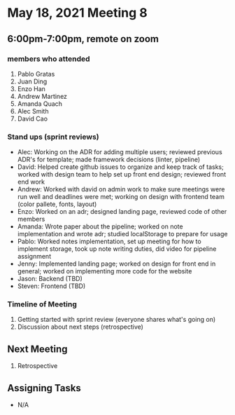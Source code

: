 # May 18, 2021 Meeting 8

## 6:00pm-7:00pm, remote on zoom

### members who attended
1. Pablo Gratas
2. Juan Ding
3. Enzo Han
4. Andrew Martinez
5. Amanda Quach
6. Alec Smith
7. David Cao

### Stand ups (sprint reviews)
- Alec: Working on the ADR for adding multiple users; reviewed previous ADR's for template; made framework decisions (linter, pipeline)
- David: Helped create github issues to organize and keep track of tasks; worked with design team to help set up front end design; reviewed front end work
- Andrew: Worked with david on admin work to make sure meetings were run well and deadlines were met; working on design with frontend team (color pallete, fonts, layout)
- Enzo: Worked on an adr; designed landing page, reviewed code of other members
- Amanda: Wrote paper about the pipeline; worked on note implementation and wrote adr; studied localStorage to prepare for usage
- Pablo: Worked notes implementation, set up meeting for how to implement storage, took up note writing duties, did video for pipeline assignment
- Jenny: Implemented landing page; worked on design for front end in general; worked on implementing more code for the website
- Jason: Backend (TBD)
- Steven: Frontend (TBD)

### Timeline of Meeting
1. Getting started with sprint review (everyone shares what's going on)
2. Discussion about next steps (retrospective)

## Next Meeting
1. Retrospective

## Assigning Tasks
- N/A





